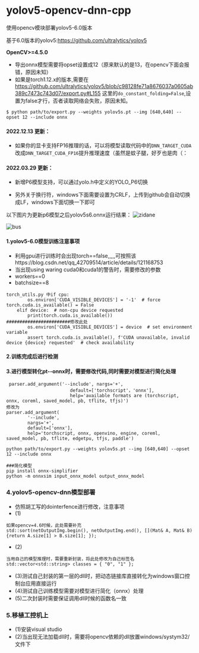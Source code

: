 # yolov5-opencv-dnn-cpp
使用opencv模块部署yolov5-6.0版本

基于6.0版本的yolov5:https://github.com/ultralytics/yolov5

**OpenCV>=4.5.0**

+ 导出onnx模型需要将opset设置成12（原来默认的是13，在opencv下面会报错，原因未知）</br>
+ 如果是torch1.12.x的版本,需要在
https://github.com/ultralytics/yolov5/blob/c98128fe71a8676037a0605ab389c7473c743d07/export.py#L155
这里的```do_constant_folding=False```,设置为false才行，否者读取网络会失败，原因未知。<br>
```
$ python path/to/export.py --weights yolov5s.pt --img [640,640] --opset 12 --include onnx
```
#### 2022.12.13 更新：
+ 如果你的显卡支持FP16推理的话，可以将模型读取代码中的```DNN_TARGET_CUDA```改成```DNN_TARGET_CUDA_FP16```提升推理速度（虽然是蚊子腿，好歹也是肉（： 
#### 2022.03.29 更新：  

+ 新增P6模型支持，可以通过yolo.h中定义的YOLO_P6切换  

+ 另外关于换行符，windows下面需要设置为CRLF，上传到github会自动切换成LF，windows下面切换一下即可

以下图片为更新p6模型之后yolov5s6.onnx运行结果：
![zidane](https://user-images.githubusercontent.com/52729998/160559827-45572f7e-54e8-4653-b9be-6d287912b065.jpg)

![bus](https://user-images.githubusercontent.com/52729998/160559831-3ddf926d-b7c3-4687-bd57-26dd4d1cc055.jpg)



#### 1.yolov5-6.0模型训练注意事项
+ 利用gpu进行训练时会出现torch==false,,,,,可按照该https://blog.csdn.net/qq_42709514/article/details/121168753 
+ 当出现using waring cuda0和cuda1的警告时，需要修改的参数
+ workers==0       
+ batchsize==8
```
torch_utils.py 中if cpu:
        os.environ['CUDA_VISIBLE_DEVICES'] = '-1'  # force torch.cuda.is_available() = False
    elif device:  # non-cpu device requested
        print(torch.cuda.is_available())        ########################修改此处
        os.environ['CUDA_VISIBLE_DEVICES'] = device  # set environment variable
        assert torch.cuda.is_available(), f'CUDA unavailable, invalid device {device} requested'  # check availability
```
#### 2.训练完成后进行检测


#### 3.进行模型转化pt--onnx时，需要修改代码,同时需要对模型进行简化处理
```
 parser.add_argument('--include', nargs='+',
                        default=['torchscript'，'onnx'],
                        help='available formats are (torchscript, onnx, coreml, saved_model, pb, tflite, tfjs)')
修改为
parser.add_argument(
        '--include',
        nargs='+',
        default=['onnx'],
        help='torchscript, onnx, openvino, engine, coreml, saved_model, pb, tflite, edgetpu, tfjs, paddle')
```
```
python path/to/export.py --weights yolov5s.pt --img [640,640] --opset 12 --include onnx
```

```
###简化模型
pip install onnx-simplifier
python -m onnxsim input_onnx_model output_onnx_model
```

### 4.yolov5-opencv-dnn模型部署
+ 仿照胡工写的dointerfence进行修改，注意事项
+ (1)
```
如果opencv=4.6时候，此处需要补充
std::sort(netOutputImg.begin(), netOutputImg.end(), [](Mat& A, Mat& B) {return A.size[1] > B.size[1]; });
```
+ (2)
```
当用自己的模型推理时，需要重新封装，将此处修改为自己标签名
std::vector<std::string> classes = { "0", "1" };
```
+ (3)测试自己封装的第一层的dll时，把动态链接库直接转化为windows窗口控制台应用直接运行
+ (4)测试自己训练模型需要对模型进行简化（onnx）处理
+ (5)二次封装时需要保证调用dll时候的函数名一致


### 5.移植工控机上
+ (1)安装visual studio
+ (2)当出现无法加载dll时，需要将opencv依赖的dll放置windows/systym32/文件下
